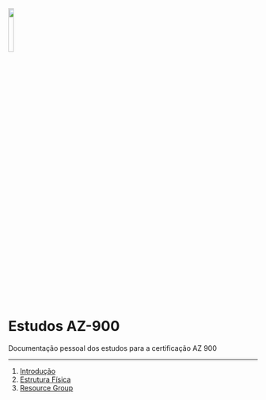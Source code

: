 <img src="https://www.green.com.br/site/wp-content/uploads/2019/07/9.png" width="15%"/>

# Estudos AZ-900 

Documentação pessoal dos estudos para a certificação AZ 900

---

1. [Introdução](./1-Introducao/Radme.md)
1. [Estrutura Física](./2-EstruturaFisica/Readme.md)
1. [Resource Group](./3-ResouceGroup/Readme.md)